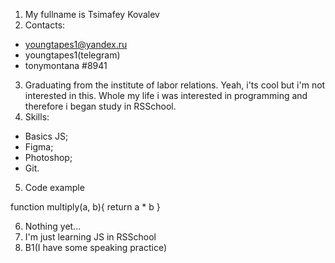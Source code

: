 1. My fullname  is Tsimafey Kovalev
2. Contacts: 
  * youngtapes1@yandex.ru
  * youngtapes1(telegram)
  * tonymontana #8941
3. Graduating from the institute of labor relations. Yeah, i'ts cool but i'm not interested in this. Whole my life i was interested in programming and therefore i began study in RSSchool.   
4. Skills:
  * Basics JS;
  * Figma;
  * Photoshop;
  * Git.
5.  Code example

function multiply(a, b){
 return a * b
}

6.  Nothing yet...
7.  I'm just learning JS in RSSchool
8. B1(I have some speaking practice)